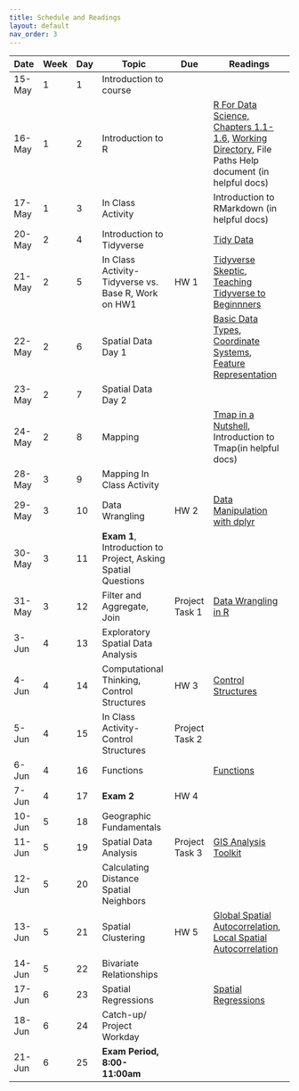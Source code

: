 ```yaml
---
title: Schedule and Readings
layout: default
nav_order: 3
---
```


| Date   | Week | Day | Topic                                      | Due        | Readings        |
|--------|------|-----|--------------------------------------------|------------|-----------------|
| 15-May | 1    | 1   | Introduction to course                     |            |                 |
| 16-May | 1    | 2   | Introduction to R                          |            |   [R For Data Science, Chapters 1.1-1.6](https://r4ds.had.co.nz/introduction.html), [Working Directory](https://intro2r.com/work-d.html), File Paths Help document (in helpful docs)            |
| 17-May | 1    | 3   | In Class Activity                          |            |  Introduction to RMarkdown (in helpful docs)               |
| 20-May | 2    | 4   | Introduction to Tidyverse                  |            | [Tidy Data](https://jhudatascience.org/tidyversecourse/intro.html#tidy-data)                |
| 21-May | 2    | 5   | In Class Activity- Tidyverse vs. Base R, Work on HW1 |HW 1       |      [Tidyverse Skeptic](https://github.com/matloff/TidyverseSkeptic), [Teaching Tidyverse to Beginnners](http://varianceexplained.org/r/teach-tidyverse/)|
| 22-May | 2    | 6   | Spatial Data Day 1                        |            |[Basic Data Types](https://rspatial.org/intr/2-basic-data-types.html), [Coordinate Systems](https://mgimond.github.io/Spatial/chp09_0.html), [Feature Representation](https://mgimond.github.io/Spatial/chp02_0.html)                 |
| 23-May | 2    | 7   | Spatial Data Day 2                        |            |                 |
| 24-May | 2    | 8   | Mapping                                    |            |  [Tmap in a Nutshell](https://r-tmap.github.io/tmap-book/nutshell.html), Introduction to Tmap(in helpful docs)               |
| 28-May | 3    | 9   | Mapping In Class Activity                  |            |                 |
| 29-May | 3    | 10  | Data Wrangling                             |HW 2       |   [Data Manipulation with dplyr](https://cengel.github.io/R-data-wrangling/dplyr.html)              |
| 30-May | 3    | 11  | **Exam 1**, Introduction to Project, Asking Spatial Questions |            |                 |
| 31-May | 3    | 12  | Filter and Aggregate, Join                 |Project Task 1 |  [Data Wrangling in R](https://bookdown.org/jgscott/DSGI/data-wrangling.html)              |
| 3-Jun  | 4    | 13  | Exploratory Spatial Data Analysis          |            |                 |
| 4-Jun  | 4    | 14  | Computational Thinking, Control Structures |HW 3       |  [Control Structures](https://bookdown.org/rdpeng/RProgDA/control-structures.html)               |
| 5-Jun  | 4    | 15  | In Class Activity- Control Structures      |Project Task 2 |                 |
| 6-Jun  | 4    | 16  | Functions                                  |            | [Functions](https://r4ds.hadley.nz/functions.html)                |
| 7-Jun  | 4    | 17  | **Exam 2**                                     |HW 4       |                 |
| 10-Jun | 5    | 18  | Geographic Fundamentals                    |            |                 |
| 11-Jun | 5    | 19  | Spatial Data Analysis                      |Project Task 3 |  [GIS Analysis Toolkit](https://bookdown.org/michael_bcalles/gis-crash-course-in-r/toolkit.html)               |
| 12-Jun | 5    | 20  | Calculating Distance Spatial Neighbors     |            |                 |
| 13-Jun | 5    | 21  | Spatial Clustering                         |HW 5       | [Global Spatial Autocorrelation](https://geodacenter.github.io/workbook/5a_global_auto/lab5a.html), [Local Spatial Autocorrelation](https://geodacenter.github.io/workbook/6a_local_auto/lab6a.html)                |
| 14-Jun | 5    | 22  | Bivariate Relationships                    |            |                 |
| 17-Jun | 6    | 23  | Spatial Regressions                        |            | [Spatial Regressions](http://www.geo.hunter.cuny.edu/~ssun/R-Spatial/spregression.html)                |
| 18-Jun | 6    | 24  | Catch-up/ Project Workday                  |            |                 |
| 21-Jun | 6    | 25  | **Exam Period, 8:00-11:00am**                  |            |                 |
